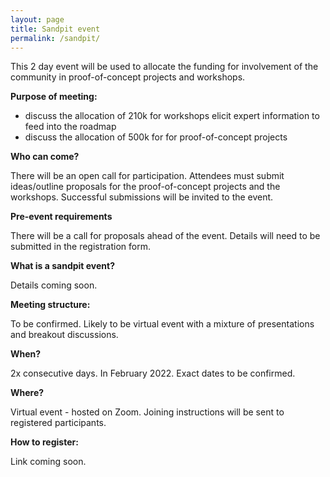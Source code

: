 ```yaml
---
layout: page
title: Sandpit event 
permalink: /sandpit/
---
```


This 2 day event will be used to allocate the funding for involvement of the community in proof-of-concept projects and workshops. 

**Purpose of meeting:**
- discuss the allocation of 210k for workshops elicit expert information to feed into the roadmap 
- discuss the allocation of 500k for for proof-of-concept projects
  
**Who can come?**

There will be an open call for participation. Attendees must submit ideas/outline proposals for the proof-of-concept projects and the workshops. Successful submissions will be invited to the event. 

**Pre-event requirements**

There will be a call for proposals ahead of the event. Details will need to be submitted in the registration form.  
  
**What is a sandpit event?**
  
Details coming soon.

**Meeting structure:** 

To be confirmed. Likely to be virtual event with a mixture of presentations and breakout discussions.    

**When?** 

2x consecutive days. In February 2022. Exact dates to be confirmed.   

**Where?** 

Virtual event - hosted on Zoom. Joining instructions will be sent to registered participants. 

**How to register:** 

Link coming soon. 
